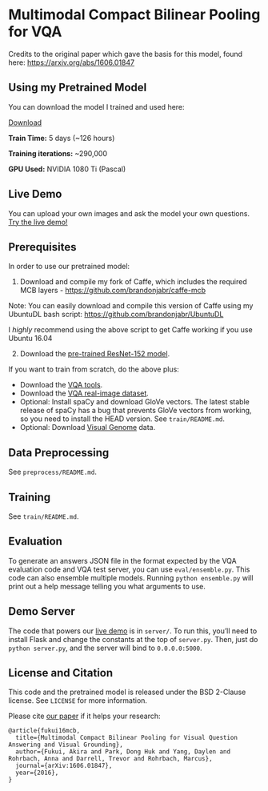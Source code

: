 # Multimodal Compact Bilinear Pooling for VQA

Credits to the original paper which gave the basis for this model, found here: https://arxiv.org/abs/1606.01847

## Using my Pretrained Model

You can download the model I trained and used here:

[Download](https://www.dropbox.com/s/7rdv1t11yrawosc/vqa-mcb-pretrained-290000.tar.gz?dl=0)

 **Train Time:** 5 days (~126 hours)
 
 **Training iterations:** ~290,000
 
 **GPU Used:** NVIDIA 1080 Ti (Pascal)

## Live Demo

You can upload your own images and ask the model your own questions. [Try the live demo!](http://demo.berkeleyvision.org/)

## Prerequisites

In order to use our pretrained model:

1) Download and compile my fork of Caffe, which includes the required MCB layers - https://github.com/brandonjabr/caffe-mcb 

Note: You can easily download and compile this version of Caffe using my UbuntuDL bash script: https://github.com/brandonjabr/UbuntuDL

I *highly* recommend using the above script to get Caffe working if you use Ubuntu 16.04

2) Download the [pre-trained ResNet-152 model](https://github.com/KaimingHe/deep-residual-networks).

If you want to train from scratch, do the above plus:

- Download the [VQA tools](https://github.com/VT-vision-lab/VQA).
- Download the [VQA real-image dataset](http://visualqa.org/download.html).
- Optional: Install spaCy and download GloVe vectors. The latest stable release of spaCy has a bug that prevents GloVe vectors from working, so you need to install the HEAD version. See `train/README.md`.
- Optional: Download [Visual Genome](https://visualgenome.org/) data.

## Data Preprocessing

See `preprocess/README.md`.

## Training

See `train/README.md`.

## Evaluation

To generate an answers JSON file in the format expected by the VQA evaluation code and VQA test server, you can use `eval/ensemble.py`. This code can also ensemble multiple models. Running `python ensemble.py` will print out a help message telling you what arguments to use.

## Demo Server

The code that powers our [live demo](http://demo.berkeleyvision.org/) is in `server/`. To run this, you’ll need to install Flask and change the constants at the top of `server.py`. Then, just do `python server.py`, and the server will bind to `0.0.0.0:5000`.

## License and Citation

This code and the pretrained model is released under the BSD 2-Clause license. See `LICENSE` for more information.

Please cite [our paper](https://arxiv.org/abs/1606.01847) if it helps your research:

```
@article{fukui16mcb,
  title={Multimodal Compact Bilinear Pooling for Visual Question Answering and Visual Grounding},
  author={Fukui, Akira and Park, Dong Huk and Yang, Daylen and Rohrbach, Anna and Darrell, Trevor and Rohrbach, Marcus},
  journal={arXiv:1606.01847},
  year={2016},
}
```
